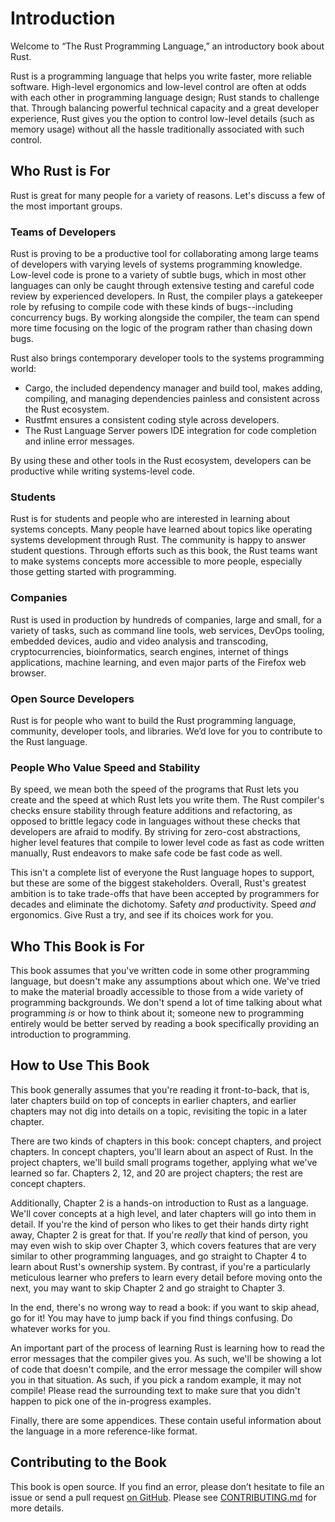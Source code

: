 # Introduction

Welcome to “The Rust Programming Language,” an introductory book about Rust.

Rust is a programming language that helps you write faster, more reliable
software. High-level ergonomics and low-level control are often at odds with
each other in programming language design; Rust stands to challenge that.
Through balancing powerful technical capacity and a great developer experience,
Rust gives you the option to control low-level details (such as memory usage)
without all the hassle traditionally associated with such control.

## Who Rust is For

Rust is great for many people for a variety of reasons. Let's discuss a few of
the most important groups.

### Teams of Developers

Rust is proving to be a productive tool for collaborating among large teams of
developers with varying levels of systems programming knowledge. Low-level code
is prone to a variety of subtle bugs, which in most other languages can only be
caught through extensive testing and careful code review by experienced
developers. In Rust, the compiler plays a gatekeeper role by refusing to
compile code with these kinds of bugs--including concurrency bugs. By working
alongside the compiler, the team can spend more time focusing on the logic of
the program rather than chasing down bugs.

Rust also brings contemporary developer tools to the systems programming world:

* Cargo, the included dependency manager and build tool, makes adding,
  compiling, and managing dependencies painless and consistent across the Rust
  ecosystem.
* Rustfmt ensures a consistent coding style across developers.
* The Rust Language Server powers IDE integration for code completion and
  inline error messages.

By using these and other tools in the Rust ecosystem, developers can be
productive while writing systems-level code.

### Students

Rust is for students and people who are interested in learning about systems
concepts. Many people have learned about topics like operating systems
development through Rust. The community is happy to answer student questions.
Through efforts such as this book, the Rust teams want to make systems concepts
more accessible to more people, especially those getting started with
programming.

### Companies

Rust is used in production by hundreds of companies, large and small, for a
variety of tasks, such as command line tools, web services, DevOps tooling,
embedded devices, audio and video analysis and transcoding, cryptocurrencies,
bioinformatics, search engines, internet of things applications, machine
learning, and even major parts of the Firefox web browser.

### Open Source Developers

Rust is for people who want to build the Rust programming language, community,
developer tools, and libraries. We’d love for you to contribute to the Rust
language.

### People Who Value Speed and Stability

By speed, we mean both the speed of the programs that Rust lets you create and
the speed at which Rust lets you write them. The Rust compiler's checks ensure
stability through feature additions and refactoring, as opposed to brittle
legacy code in languages without these checks that developers are afraid to
modify. By striving for zero-cost abstractions, higher level features that
compile to lower level code as fast as code written manually, Rust endeavors to
make safe code be fast code as well.

This isn't a complete list of everyone the Rust language hopes to support, but
these are some of the biggest stakeholders. Overall, Rust's greatest ambition
is to take trade-offs that have been accepted by programmers for decades and
eliminate the dichotomy. Safety *and* productivity. Speed *and* ergonomics.
Give Rust a try, and see if its choices work for you.

## Who This Book is For

This book assumes that you've written code in some other programming language,
but doesn't make any assumptions about which one. We've tried to make the
material broadly accessible to those from a wide variety of programming
backgrounds. We don't spend a lot of time talking about what programming *is*
or how to think about it; someone new to programming entirely would be better
served by reading a book specifically providing an introduction to programming.

## How to Use This Book

This book generally assumes that you're reading it front-to-back, that is,
later chapters build on top of concepts in earlier chapters, and earlier
chapters may not dig into details on a topic, revisiting the topic in a later
chapter.

There are two kinds of chapters in this book: concept chapters, and project
chapters. In concept chapters, you'll learn about an aspect of Rust. In the
project chapters, we'll build small programs together, applying what we've
learned so far. Chapters 2, 12, and 20 are project chapters; the rest are
concept chapters.

Additionally, Chapter 2 is a hands-on introduction to Rust as a language. We'll
cover concepts at a high level, and later chapters will go into them in detail.
If you're the kind of person who likes to get their hands dirty right away,
Chapter 2 is great for that. If you're *really* that kind of person, you may
even wish to skip over Chapter 3, which covers features that are very similar
to other programming languages, and go straight to Chapter 4 to learn about
Rust's ownership system. By contrast, if you're a particularly meticulous
learner who prefers to learn every detail before moving onto the next, you may
want to skip Chapter 2 and go straight to Chapter 3.

In the end, there's no wrong way to read a book: if you want to skip ahead, go
for it! You may have to jump back if you find things confusing. Do whatever
works for you.

An important part of the process of learning Rust is learning how to read the
error messages that the compiler gives you. As such, we'll be showing a lot of
code that doesn't compile, and the error message the compiler will show you in
that situation. As such, if you pick a random example, it may not compile!
Please read the surrounding text to make sure that you didn't happen to pick
one of the in-progress examples.

Finally, there are some appendices. These contain useful information about the
language in a more reference-like format.

## Contributing to the Book

This book is open source. If you find an error, please don’t hesitate to file
an issue or send a pull request [on GitHub]. Please see [CONTRIBUTING.md] for
more details.

[on GitHub]: https://github.com/rust-lang/book
[CONTRIBUTING.md]: https://github.com/rust-lang/book/blob/master/CONTRIBUTING.md
